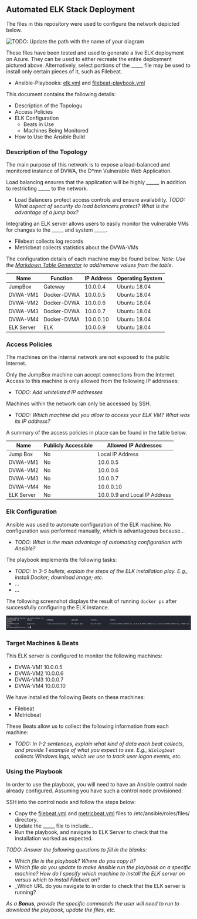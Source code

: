 ## Automated ELK Stack Deployment

The files in this repository were used to configure the network depicted below.

![TODO: Update the path with the name of your diagram](Images/diagram_filename.png)

These files have been tested and used to generate a live ELK deployment on Azure. They can be used to either recreate the entire deployment pictured above. Alternatively, select portions of the _____ file may be used to install only certain pieces of it, such as Filebeat.

  - Ansible-Playbooks: [elk.yml](elk.yml) and [filebeat-playbook.yml](filebeat-playbook.yml)

This document contains the following details:
- Description of the Topologu
- Access Policies
- ELK Configuration
  - Beats in Use
  - Machines Being Monitored
- How to Use the Ansible Build


### Description of the Topology

The main purpose of this network is to expose a load-balanced and monitored instance of DVWA, the D*mn Vulnerable Web Application.

Load balancing ensures that the application will be highly _____, in addition to restricting _____ to the network.
- Load Balancers protect access controls and ensure availability.
_TODO: What aspect of security do load balancers protect? What is the advantage of a jump box?_

Integrating an ELK server allows users to easily monitor the vulnerable VMs for changes to the _____ and system _____.
- Filebeat collects log records
- Metricbeat collects statistics about the DVWA-VMs

The configuration details of each machine may be found below.
_Note: Use the [Markdown Table Generator](http://www.tablesgenerator.com/markdown_tables) to add/remove values from the table_.

| Name      | Function     | IP Address | Operating System |
|-----------|--------------|------------|------------------|
| JumpBox   | Gateway      | 10.0.0.4   | Ubuntu 18.04     |
| DVWA-VM1  | Docker-DVWA  | 10.0.0.5   | Ubuntu 18.04     |
| DVWA-VM2  | Docker-DVWA  | 10.0.0.6   | Ubuntu 18.04     |
| DVWA-VM3  | Docker-DVWA  | 10.0.0.7   | Ubuntu 18.04     |
| DVWA-VM4  | Docker-DVMA  | 10.0.0.10  | Ubuntu 18.04     |
| ELK Server| ELK          | 10.0.0.9   | Ubuntu 18.04     |
### Access Policies

The machines on the internal network are not exposed to the public Internet. 

Only the JumpBox machine can accept connections from the Internet. Access to this machine is only allowed from the following IP addresses:
- _TODO: Add whitelisted IP addresses_

Machines within the network can only be accessed by SSH.
- _TODO: Which machine did you allow to access your ELK VM? What was its IP address?_

A summary of the access policies in place can be found in the table below.

| Name     | Publicly Accessible | Allowed IP Addresses |
|----------|---------------------|----------------------|
| Jump Box | No                  | Local IP Address     |
| DVWA-VM1 | No                  | 10.0.0.5             |
| DVWA-VM2 | No                  | 10.0.0.6             |
| DVWA-VM3 | No                  | 10.0.0.7             |
| DVWA-VM4 | No                  | 10.0.0.10            |
|ELK Server| No                  | 10.0.0.9 and Local IP Address|
### Elk Configuration

Ansible was used to automate configuration of the ELK machine. No configuration was performed manually, which is advantageous because...
- _TODO: What is the main advantage of automating configuration with Ansible?_

The playbook implements the following tasks:
- _TODO: In 3-5 bullets, explain the steps of the ELK installation play. E.g., install Docker; download image; etc._
- ...
- ...

The following screenshot displays the result of running `docker ps` after successfully configuring the ELK instance.

![docker ps command](https://github.com/kobyyoshida/ELK-Server/blob/master/Images/docker_ps.PNG)

### Target Machines & Beats
This ELK server is configured to monitor the following machines:
- DVWA-VM1 10.0.0.5
- DVWA-VM2 10.0.0.6
- DVWA-VM3 10.0.0.7
- DVWA-VM4 10.0.0.10

We have installed the following Beats on these machines:
- Filebeat
- Metricbeat

These Beats allow us to collect the following information from each machine:
- _TODO: In 1-2 sentences, explain what kind of data each beat collects, and provide 1 example of what you expect to see. E.g., `Winlogbeat` collects Windows logs, which we use to track user logon events, etc._

### Using the Playbook
In order to use the playbook, you will need to have an Ansible control node already configured. Assuming you have such a control node provisioned: 

SSH into the control node and follow the steps below:
- Copy the [filebeat.yml](filebeat.yml) and [metricbeat.yml](metricbeat.yml) files to /etc/ansible/roles/files/ directory.
- Update the _____ file to include...
- Run the playbook, and navigate to ELK Server to check that the installation worked as expected.

_TODO: Answer the following questions to fill in the blanks:_
- _Which file is the playbook? Where do you copy it?_
- _Which file do you update to make Ansible run the playbook on a specific machine? How do I specify which machine to install the ELK server on versus which to install Filebeat on?_
- _Which URL do you navigate to in order to check that the ELK server is running?

_As a **Bonus**, provide the specific commands the user will need to run to download the playbook, update the files, etc._
